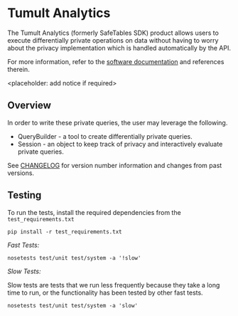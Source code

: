 # Tumult Analytics

The Tumult Analytics (formerly SafeTables SDK) product allows users to execute differentially private operations on
data without having to worry about the privacy implementation which is handled
automatically by the API.

For more information, refer to the [software documentation](https://docs.tumultlabs.io/pkg/analytics/) and references therein.

<placeholder: add notice if required>

## Overview

In order to write these private queries, the user may leverage the following.
* QueryBuilder - a tool to create differentially private queries.
* Session - an object to keep track of privacy and interactively evaluate private queries.

See [CHANGELOG](CHANGELOG.md) for version number information and changes from past versions.

## Testing

To run the tests, install the required dependencies from the `test_requirements.txt`

```
pip install -r test_requirements.txt
```

*Fast Tests:*

```
nosetests test/unit test/system -a '!slow'
```

*Slow Tests:*

Slow tests are tests that we run less frequently because they take a long time to run, or the functionality has been tested by other fast tests.

```
nosetests test/unit test/system -a 'slow'
```
